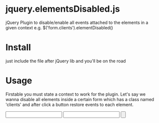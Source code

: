 jquery.elementsDisabled.js
==========================

jQuery Plugin to disable/enable all events attached to the elements in a given context e.g. $('form.clients').elementDisabled()

Install
==========================
just include the file after jQuery lib and you'll be on the road

Usage
==========================
Firstable you must state a context to work for the plugin. Let's say we wanna disable all elements inside a certain form which has a class named 'clients' and after click a button restore events to each element.

<form action='/clients/new' class='clients'>
	<input type='text' name='first_name' id='first_name'>
	<input type='text' name='last_name' id='last_name'>
	<input type='button' name='activate' id='activateEvents'>
</form>

<script>
      $(function() {
      		$('form.clients #first_name').on('keyup',function(){
      			console.log('first_name_test')
      		})
      		$('form.clients #last_name').on('keyup',function(){
      			console.log('last_name_test')
      		})
      		$('form.clients #activateEvents').on('click',function(e){
      			e.preventDefault()
      			$('form.clients').elementDisabled(disabled:false)
      		})
      		$('form.clients').elementDisabled() //by default disabled is true
      })
<script>